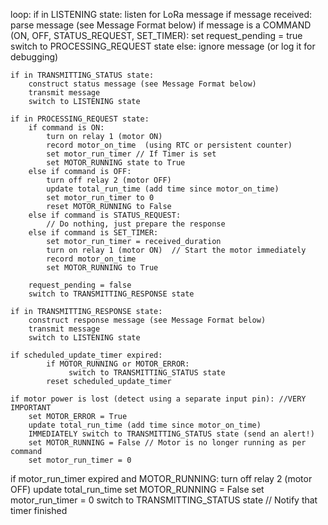 loop:
    if in LISTENING state:
        listen for LoRa message
        if message received:
            parse message (see Message Format below)
            if message is a COMMAND (ON, OFF, STATUS_REQUEST, SET_TIMER):
                set request_pending = true
                switch to PROCESSING_REQUEST state
            else:
                ignore message (or log it for debugging)

    if in TRANSMITTING_STATUS state:
        construct status message (see Message Format below)
        transmit message
        switch to LISTENING state

    if in PROCESSING_REQUEST state:
        if command is ON:
            turn on relay 1 (motor ON)
            record motor_on_time  (using RTC or persistent counter)
            set motor_run_timer // If Timer is set
            set MOTOR_RUNNING state to True
        else if command is OFF:
            turn off relay 2 (motor OFF)
            update total_run_time (add time since motor_on_time)
            set motor_run_timer to 0
            reset MOTOR_RUNNING to False
        else if command is STATUS_REQUEST:
            // Do nothing, just prepare the response
        else if command is SET_TIMER:
            set motor_run_timer = received_duration
            turn on relay 1 (motor ON)  // Start the motor immediately
            record motor_on_time
            set MOTOR_RUNNING to True

        request_pending = false
        switch to TRANSMITTING_RESPONSE state

    if in TRANSMITTING_RESPONSE state:
        construct response message (see Message Format below)
        transmit message
        switch to LISTENING state

    if scheduled_update_timer expired:
            if MOTOR_RUNNING or MOTOR_ERROR:
                 switch to TRANSMITTING_STATUS state
            reset scheduled_update_timer

    if motor power is lost (detect using a separate input pin): //VERY IMPORTANT
        set MOTOR_ERROR = True
        update total_run_time (add time since motor_on_time)
        IMMEDIATELY switch to TRANSMITTING_STATUS state (send an alert!)
        set MOTOR_RUNNING = False // Motor is no longer running as per command
        set motor_run_timer = 0

   if motor_run_timer expired and MOTOR_RUNNING:
        turn off relay 2 (motor OFF)
        update total_run_time
        set MOTOR_RUNNING = False
        set motor_run_timer = 0
        switch to TRANSMITTING_STATUS state // Notify that timer finished
